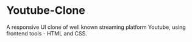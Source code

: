 # Youtube-Clone
A responsive UI clone of well known streaming platform Youtube, using frontend tools - HTML and CSS.
